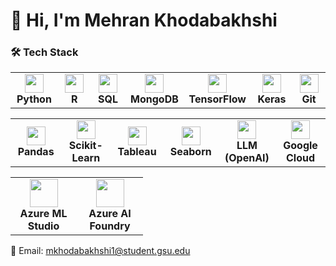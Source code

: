 # 👋 Hi, I'm Mehran Khodabakhshi  

### 🛠️ Tech Stack  

<div align="center">

<table>
  <tr>
    <td align="center" width="90"><img src="https://cdn.jsdelivr.net/gh/devicons/devicon/icons/python/python-original.svg" width="30"/><br><b>Python</b></td>
    <td align="center" width="90"><img src="https://cdn.jsdelivr.net/gh/devicons/devicon/icons/r/r-original.svg" width="30"/><br><b>R</b></td>
    <td align="center" width="90"><img src="https://cdn.jsdelivr.net/gh/devicons/devicon/icons/sqlite/sqlite-original.svg" width="30"/><br><b>SQL</b></td>
    <td align="center" width="90"><img src="https://cdn.jsdelivr.net/gh/devicons/devicon/icons/mongodb/mongodb-original.svg" width="30"/><br><b>MongoDB</b></td>
    <td align="center" width="90"><img src="https://cdn.jsdelivr.net/gh/devicons/devicon/icons/tensorflow/tensorflow-original.svg" width="30"/><br><b>TensorFlow</b></td>
    <td align="center" width="90"><img src="https://cdn.jsdelivr.net/gh/devicons/devicon/icons/keras/keras-original.svg" width="30"/><br><b>Keras</b></td>
    <td align="center" width="90"><img src="https://cdn.jsdelivr.net/gh/devicons/devicon/icons/git/git-original.svg" width="30"/><br><b>Git</b></td>
  </tr>
</table>

<table>
  <tr>
    <td align="center" width="90"><img src="https://cdn.jsdelivr.net/gh/devicons/devicon/icons/pandas/pandas-original.svg" width="30"/><br><b>Pandas</b></td>
    <td align="center" width="90"><img src="https://cdn.jsdelivr.net/gh/devicons/devicon/icons/scikitlearn/scikitlearn-original.svg" width="30"/><br><b>Scikit-Learn</b></td>
    <td align="center" width="90"><img src="https://logos-world.net/wp-content/uploads/2021/10/Tableau-Logo.png" width="30"/><br><b>Tableau</b></td>
    <td align="center" width="90"><img src="https://seaborn.pydata.org/_images/logo-mark-lightbg.svg" width="30"/><br><b>Seaborn</b></td>
    <td align="center" width="90"><img src="https://upload.wikimedia.org/wikipedia/commons/0/04/ChatGPT_logo.svg" width="30"/><br><b>LLM (OpenAI)</b></td>
    <td align="center" width="90"><img src="https://cdn.jsdelivr.net/gh/devicons/devicon/icons/googlecloud/googlecloud-original.svg" width="30"/><br><b>Google Cloud</b></td>
  </tr>
</table>

<table>
  <tr>
    <td align="center" width="90">
      <img src="https://upload.wikimedia.org/wikipedia/commons/a/a8/Microsoft_Azure_Logo.svg" width="45"/><br><b>Azure ML Studio</b>
    </td>
    <td align="center" width="90">
      <img src="https://upload.wikimedia.org/wikipedia/commons/a/a8/Microsoft_Azure_Logo.svg" width="45"/><br><b>Azure AI Foundry</b>
    </td>
  </tr>
</table>

</div>

📩 Email: mkhodabakhshi1@student.gsu.edu
